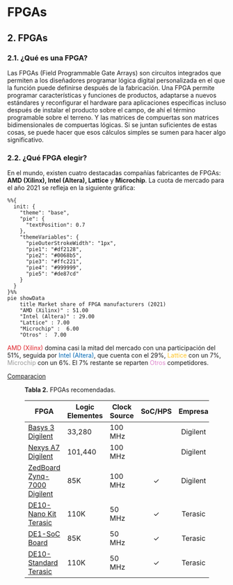 # FPGAs

## 2. FPGAs

### 2.1. ¿Qué es una FPGA?

Las FPGAs (Field Programmable Gate Arrays) son circuitos integrados que permiten a los diseñadores programar lógica digital personalizada en el que la función puede definirse después de la fabricación. Una FPGA permite programar características y funciones de productos, adaptarse a nuevos estándares y reconfigurar el hardware para aplicaciones específicas incluso después de instalar el producto sobre el campo, de ahí el término programable sobre el terreno. Y las matrices de compuertas son matrices bidimensionales de compuertas lógicas. Si se juntan suficientes de estas cosas, se puede hacer que esos cálculos simples se sumen para hacer algo significativo.



### 2.2. ¿Qué FPGA elegir?

En el mundo, existen cuatro destacadas compañías fabricantes de FPGAs: **AMD (Xilinx), Intel (Altera), Lattice** y **Microchip**. La cuota de mercado para el año 2021 se refleja en la siguiente gráfica:


```mermaid
%%{
  init: {
    "theme": "base",
    "pie": {
      "textPosition": 0.7
    }, 
    "themeVariables": {
      "pieOuterStrokeWidth": "1px",
      "pie1": "#df2128",
      "pie2": "#0068b5",
      "pie3": "#ffc221",
      "pie4": "#999999",
      "pie5": "#de87cd"
    }
  } 
}%%
pie showData
    title Market share of FPGA manufacturers (2021)
    "AMD (Xilinx)" : 51.00
    "Intel (Altera)" : 29.00
    "Lattice" : 7.00
    "Microchip" :  6.00
    "Otros" :  7.00
```

<span style="color:#df2128">AMD (Xilinx)</span> domina casi la mitad del mercado con una participación del 51%, seguida por <span style="color:#0068b5">Intel (Altera)</span>, que cuenta con el 29%, <span style="color:#ffc221">Lattice</span> con un 7%, <span style="color:#999999">Microchip</span> con un 6%. El 7% restante se reparten <span style="color:#de87cd">Otros</span> competidores. 

[Comparacion](https://www.terasic.com.tw/attachment/archive/1081/image/de10-standard-C.jpg)

<figure markdown>
  <figcaption> <b>Tabla 2.</b> FPGAs recomendadas.</figcaption>


| FPGA                                                         | Logic Elementes | Clock Source | SoC/HPS | Empresa  | Precio  |
| ------------------------------------------------------------ | --------------- | ------------ | :-----: | :------: | :-----: |
| [Basys 3 Digilent](https://digilent.com/shop/basys-3-artix-7-fpga-trainer-board-recommended-for-introductory-users/) | 33,280          | 100 MHz      |         | Digilent | $165.00 |
| [Nexys A7 Digilent](https://digilent.com/shop/nexys-a7-fpga-trainer-board-recommended-for-ece-curriculum/) | 101,440         | 100 MHz      |         | Digilent | $349.00 |
| [ZedBoard Zynq-7000 Digilent](https://digilent.com/shop/nexys-a7-fpga-trainer-board-recommended-for-ece-curriculum/) | 85K             | 100 MHz      |    ✓    | Digilent | $589.00 |
| [DE10-Nano Kit Terasic](https://www.terasic.com.tw/cgi-bin/page/archive.pl?Language=English&CategoryNo=167&No=1046) | 110K            | 50 MHz       |    ✓    | Terasic  | $225.00 |
| [DE1-SoC Board](http://www.terasic.com.tw/cgi-bin/page/archive.pl?Language=English&CategoryNo=165&No=836#contents) | 85K             | 50 MHz       |    ✓    | Terasic  | $377.00 |
| [DE10-Standard Terasic](https://www.terasic.com.tw/cgi-bin/page/archive.pl?Language=English&CategoryNo=165&No=1081#contents) | 110K            | 50 MHz       |    ✓    | Terasic  | $499.00 |

</figure>





